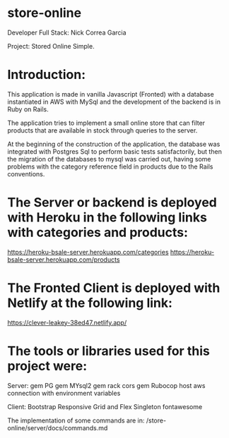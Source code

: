 # store-online

Developer Full Stack: Nick Correa Garcia

Project: Stored Online Simple.

# Introduction:

This application is made in vanilla Javascript (Fronted) with a database instantiated in AWS with MySql and the development of the backend is in Ruby on Rails.

The application tries to implement a small online store that can filter products that are available in stock through queries to the server.

At the beginning of the construction of the application, the database was integrated with Postgres Sql to perform basic tests satisfactorily, but then the migration of the databases to mysql was carried out, having some problems with the category reference field in products due to the Rails conventions.

# The Server or backend is deployed with Heroku in the following links with categories and products:

https://heroku-bsale-server.herokuapp.com/categories
https://heroku-bsale-server.herokuapp.com/products

# The Fronted Client is deployed with Netlify at the following link:

https://clever-leakey-38ed47.netlify.app/

# The tools or libraries used for this project were:

Server:
gem PG
gem MYsql2
gem rack cors
gem Rubocop
host aws connection with environment variables

Client:
Bootstrap
Responsive
Grid and Flex
Singleton
fontawesome

The implementation of some commands are in:
/store-online/server/docs/commands.md
